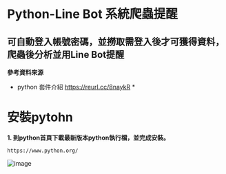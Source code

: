 # Python-Line Bot 系統爬蟲提醒
## 可自動登入帳號密碼，並撈取需登入後才可獲得資料，爬蟲後分析並用Line Bot提醒

**參考資料來源**
* python 套件介紹 https://reurl.cc/8naykR *

# 安裝pytohn

**1. 到python首頁下載最新版本python執行檔，並完成安裝。**
```
https://www.python.org/
```
![image](https://github.com/880831ian/kubernetes-elk/blob/main/images/1.png)
